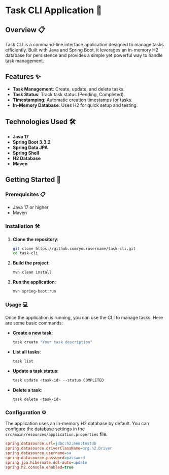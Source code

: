 # Task CLI Application 🚀

## Overview 📋

Task CLI is a command-line interface application designed to manage tasks efficiently. Built with Java and Spring Boot, it leverages an in-memory H2 database for persistence and provides a simple yet powerful way to handle task management.

## Features ✨

- **Task Management**: Create, update, and delete tasks.
- **Task Status**: Track task status (Pending, Completed).
- **Timestamping**: Automatic creation timestamps for tasks.
- **In-Memory Database**: Uses H2 for quick setup and testing.

## Technologies Used 🛠️

- **Java 17**
- **Spring Boot 3.3.2**
- **Spring Data JPA**
- **Spring Shell**
- **H2 Database**
- **Maven**

## Getting Started 🚀

### Prerequisites 📋

- Java 17 or higher
- Maven

### Installation 🛠️

1. **Clone the repository**:
    ```sh
    git clone https://github.com/yourusername/task-cli.git
    cd task-cli
    ```

2. **Build the project**:
    ```sh
    mvn clean install
    ```

3. **Run the application**:
    ```sh
    mvn spring-boot:run
    ```

### Usage 💻

Once the application is running, you can use the CLI to manage tasks. Here are some basic commands:

- **Create a new task**:
    ```sh
    task create "Your task description"
    ```

- **List all tasks**:
    ```sh
    task list
    ```

- **Update a task status**:
    ```sh
    task update <task-id> --status COMPLETED
    ```

- **Delete a task**:
    ```sh
    task delete <task-id>
    ```

### Configuration ⚙️

The application uses an in-memory H2 database by default. You can configure the database settings in the `src/main/resources/application.properties` file.

```ini
spring.datasource.url=jdbc:h2:mem:testdb
spring.datasource.driverClassName=org.h2.Driver
spring.datasource.username=sa
spring.datasource.password=password
spring.jpa.hibernate.ddl-auto=update
spring.h2.console.enabled=true